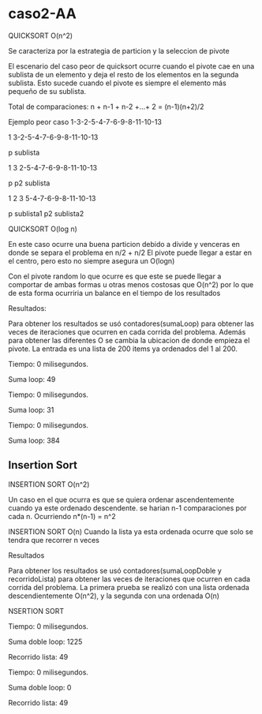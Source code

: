 # caso2-AA

 QUICKSORT O(n^2)
 
Se caracteriza por la estrategia de particion y la seleccion de pivote

El escenario del caso peor de quicksort ocurre cuando el pivote cae en una sublista de un elemento y
deja el resto de los elementos en la segunda sublista. Esto sucede cuando el pivote es siempre el elemento
más pequeño de su sublista.

Total de comparaciones:
n + n-1 + n-2 +...+ 2 = (n-1)(n+2)/2 

Ejemplo peor caso
1-3-2-5-4-7-6-9-8-11-10-13

1   3-2-5-4-7-6-9-8-11-10-13

p         sublista

1  3        2-5-4-7-6-9-8-11-10-13

p  p2            sublista

1           2           3         5-4-7-6-9-8-11-10-13

p       sublista1       p2            sublista2


QUICKSORT O(log n)

En este caso ocurre una buena particion debido a divide y venceras en donde se separa el problema en n/2 + n/2
El pivote puede llegar a estar en el centro, pero esto no siempre asegura un O(logn)


Con el pivote random lo que ocurre es que este se puede llegar a comportar de ambas formas u otras menos costosas que O(n^2)
por lo que de esta forma ocurriria un balance en el tiempo de los resultados

Resultados:

Para obtener los resultados se usó contadores(sumaLoop) para obtener las veces de iteraciones que ocurren en cada corrida del
problema. Además para obtener las diferentes O se cambia la ubicacion de donde empieza el pivote. La entrada es una lista de 200
items ya ordenados del 1 al 200.

Tiempo: 0 milisegundos.

Suma loop: 49

Tiempo: 0 milisegundos.

Suma loop: 31

Tiempo: 0 milisegundos.

Suma loop: 384

Insertion Sort
------------------------------------------------------------------------------------------------------------------------------

INSERTION SORT O(n^2)

Un caso en el que ocurra es que se quiera ordenar ascendentemente 
cuando ya este ordenado descendente. se harian n-1 comparaciones por cada n.
Ocurriendo n*(n-1) = n^2 

INSERTION SORT O(n)
Cuando la lista ya esta ordenada ocurre que  solo se tendra que recorrer n veces

Resultados

Para obtener los resultados se usó contadores(sumaLoopDoble y recorridoLista) para obtener las veces de iteraciones que ocurren 
en cada corrida del problema. La primera prueba se realizó con una lista ordenada descendientemente O(n^2), y la segunda con una ordenada O(n)

NSERTION SORT

Tiempo: 0 milisegundos.

Suma doble loop: 1225

Recorrido lista: 49

Tiempo: 0 milisegundos.

Suma doble loop: 0

Recorrido lista: 49

